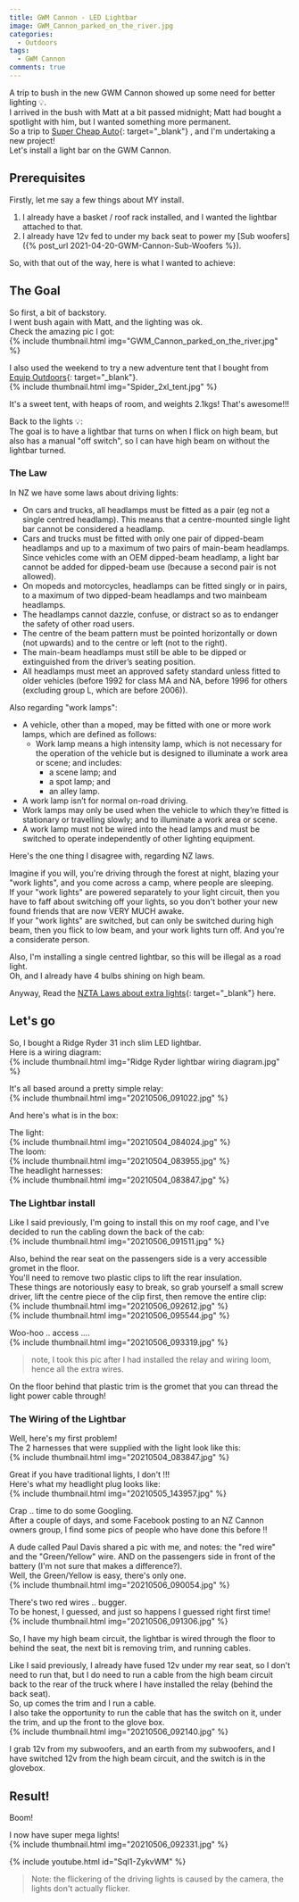 ```yaml
---
title: GWM Cannon - LED Lightbar
image: GWM_Cannon_parked_on_the_river.jpg
categories:
  - Outdoors
tags:
  - GWM Cannon
comments: true
---
```

A trip to bush in the new GWM Cannon showed up some need for better lighting 💡.  
I arrived in the bush with Matt at a bit passed midnight; Matt had bought a spotlight with him, but I wanted something more permanent.  
So a trip to [Super Cheap Auto](https://www.supercheapauto.co.nz/){: target="_blank"} , and I'm undertaking a new project!  
Let's install a light bar on the GWM Cannon.  


## Prerequisites
Firstly, let me say a few things about MY install.  
1. I already have a basket / roof rack installed, and I wanted the lightbar attached to that.
2. I already have 12v fed to under my back seat to power my [Sub woofers]({% post_url 2021-04-20-GWM-Cannon-Sub-Woofers %}).  

So, with that out of the way, here is what I wanted to achieve:

## The Goal
So first, a bit of backstory.  
I went bush again with Matt, and the lighting was ok.  
Check the amazing pic I got:  
{% include thumbnail.html img="GWM_Cannon_parked_on_the_river.jpg" %}  

I also used the weekend to try a new adventure tent that I bought from [Equip Outdoors](https://www.equipoutdoors.co.nz/){: target="_blank"}.  
{% include thumbnail.html img="Spider_2xl_tent.jpg" %}  

It's a sweet tent, with heaps of room, and weights 2.1kgs! That's awesome!!!  

Back to the lights 💡:  
The goal is to have a lightbar that turns on when I flick on high beam, but also has a manual "off switch", so I can have high beam on without the lightbar turned.  

### The Law
In NZ we have some laws about driving lights:
* On cars and trucks, all headlamps must be fitted as a pair (eg not a single centred headlamp). This means that a centre-mounted single light bar cannot be considered a headlamp.
* Cars and trucks must be fitted with only one pair of dipped-beam headlamps and up to a maximum of two pairs of main-beam headlamps.  Since vehicles come with an OEM dipped-beam headlamp, a light bar cannot be added for dipped-beam use (because a second pair is not allowed).
* On mopeds and motorcycles, headlamps can be fitted singly or in pairs, to a maximum of two dipped-beam headlamps and two mainbeam headlamps.
* The headlamps cannot dazzle, confuse, or distract so as to endanger the safety of other road users.
* The centre of the beam pattern must be pointed horizontally or down (not upwards) and to the centre or left (not to the right).
* The main-beam headlamps must still be able to be dipped or extinguished from the driver’s seating position.
* All headlamps must meet an approved safety standard unless fitted to older vehicles (before 1992 for class MA and NA, before 1996 for others (excluding group L, which are before 2006)).

Also regarding "work lamps":
* A vehicle, other than a moped, may be fitted with one or more work lamps, which are defined as follows:
	* Work lamp means a high intensity lamp, which is not necessary for the operation of the vehicle but is designed to illuminate a work area or scene; and includes:
		* a scene lamp; and
		* a spot lamp; and
		* an alley lamp.
* A work lamp isn’t for normal on-road driving.
* Work lamps may only be used when the vehicle to which they’re fitted is stationary or travelling slowly; and to illuminate a work area or scene.
* A work lamp must not be wired into the head lamps and must be switched to operate independently of other lighting equipment.

Here's the one thing I disagree with, regarding NZ laws.  

Imagine if you will, you're driving through the forest at night, blazing your "work lights", and you come across a camp, where people are sleeping.  
If your "work lights" are powered separately to your light circuit, then you have to faff about switching off your lights, so you don't bother your new found friends that are now VERY MUCH awake.  
If your "work lights" are switched, but can only be switched during high beam, then you flick to low beam, and your work lights turn off. And you're a considerate person.  

Also, I'm installing a single centred lightbar, so this will be illegal as a road light.  
Oh, and I already have 4 bulbs shining on high beam.  

Anyway, Read the [NZTA Laws about extra lights](/assets/led-light-bars.pdf){: target="_blank"} here.  

## Let's go
So, I bought a Ridge Ryder 31 inch slim LED lightbar.  
Here is a wiring diagram:  
{% include thumbnail.html img="Ridge Ryder lightbar wiring diagram.jpg" %}  

It's all based around a pretty simple relay:  
{% include thumbnail.html img="20210506_091022.jpg" %}  

And here's what is in the box:  

The light:  
{% include thumbnail.html img="20210504_084024.jpg" %}  
The loom:  
{% include thumbnail.html img="20210504_083955.jpg" %}  
The headlight harnesses:  
{% include thumbnail.html img="20210504_083847.jpg" %}  

### The Lightbar install
Like I said previously, I'm going to install this on my roof cage, and I've decided to run the cabling down the back of the cab:  
{% include thumbnail.html img="20210506_091511.jpg" %}  

Also, behind the rear seat on the passengers side is a very accessible gromet in the floor.  
You'll need to remove two plastic clips to lift the rear insulation.  
These things are notoriously easy to break, so grab yourself a small screw driver, lift the centre piece of the clip first, then remove the entire clip:  
{% include thumbnail.html img="20210506_092612.jpg" %}  
{% include thumbnail.html img="20210506_095544.jpg" %}  

Woo-hoo .. access ....  
{% include thumbnail.html img="20210506_093319.jpg" %}  
> note, I took this pic after I had installed the relay and wiring loom, hence all the extra wires.  

On the floor behind that plastic trim is the gromet that you can thread the light power cable through!  

### The Wiring of the Lightbar
Well, here's my first problem!  
The 2 harnesses that were supplied with the light look like this:  
{% include thumbnail.html img="20210504_083847.jpg" %}  

Great if you have traditional lights, I don't !!!  
Here's what my headlight plug looks like:  
{% include thumbnail.html img="20210505_143957.jpg" %}  

Crap .. time to do some Googling.  
After a couple of days, and some Facebook posting to an NZ Cannon owners group, I find some pics of people who have done this before !!  

A dude called Paul Davis shared a pic with me, and notes: the "red wire" and the "Green/Yellow" wire. AND on the passengers side in front of the battery (I'm not sure that makes a difference?).  
Well, the Green/Yellow is easy, there's only one.  
{% include thumbnail.html img="20210506_090054.jpg" %}  

There's two red wires .. bugger.  
To be honest, I guessed, and just so happens I guessed right first time!  
{% include thumbnail.html img="20210506_091306.jpg" %}  

So, I have my high beam circuit, the lightbar is wired through the floor to behind the seat, the next bit is removing trim, and running cables.  

Like I said previously, I already have fused 12v under my rear seat, so I don't need to run that, but I do need to run a cable from the high beam circuit back to the rear of the truck where I have installed the relay (behind the back seat).  
So, up comes the trim and I run a cable.  
I also take the opportunity to run the cable that has the switch on it, under the trim, and up the front to the glove box.  
{% include thumbnail.html img="20210506_092140.jpg" %}  

I grab 12v from my subwoofers, and an earth from my subwoofers, and I have switched 12v from the high beam circuit, and the switch is in the glovebox.  

## Result! 
Boom!  

I now have super mega lights!  
{% include thumbnail.html img="20210506_092331.jpg" %}  

{% include youtube.html id="SqI1-ZykvWM" %}  
> Note: the flickering of the driving lights is caused by the camera, the lights don't actually flicker.
